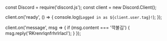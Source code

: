 const Discord = require('discord.js');
const client = new Discord.Client();

client.on('ready', () => {
  console.log(`Logged in as ${client.user.tag}!`);
});

client.on('message', msg => {
  if (msg.content === '깍불김') {
    msg.reply('RKrenrlqnfrhrlrlacl');
  }
});
